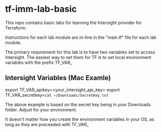 # tf-imm-lab-basic


This repo contains basic labs for learning the Intersight provider for Terraform.

  Instructions for each lab module are in-line in the "main.tf" file
  for each lab module.

The primary requirement for this lab is to have two variables set to access Intersight.
The easiest way to set them for TF is to set local environment variables with the prefix TF_VAR_

## Intersight Variables (Mac Examle)
export TF_VAR_apikey=<your_intersight_api_key>
export TF_VAR_secretkey=`cat ~/Downloads/SecretKey.txt` 

The above example is based on the secret key being in your Downloads folder.  Adjust for your environment.

It doesn't matter how you create the environment variables in your OS, as long as they are preceeded with TF_VAR_
